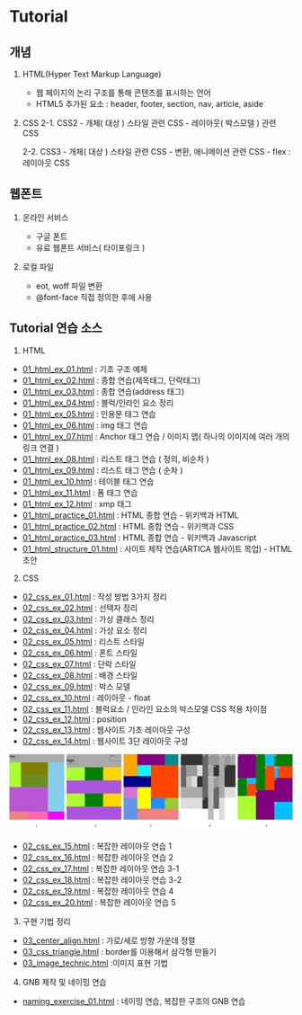 # Tutorial

## 개념

1. HTML(Hyper Text Markup Language)
    - 웹 페이지의 논리 구조를 통해 콘텐츠를 표시하는 언어
    - HTML5 추가된 요소 : header, footer, section, nav, article, aside

2. CSS
    2-1. CSS2
        - 개체( 대상 ) 스타일 관련 CSS
        - 레이아웃( 박스모델 ) 관련 CSS

    2-2. CSS3
        - 개체( 대상 ) 스타일 관련 CSS
        - 변환, 애니메이션 관련 CSS
        - flex : 레이아웃 CSS


## 웹폰트

1. 온라인 서비스
    - 구글 폰트
    - 유료 웹폰트 서비스( 타이포링크 )

2. 로컬 파일
    - eot, woff 파일 변환
    - @font-face 직접 정의한 후에 사용

## Tutorial 연습 소스

1. HTML

- [01_html_ex_01.html](https://github.com/ministori/tutorial/blob/master/01_html_ex_01.html) : 기초 구조 예제
- [01_html_ex_02.html](https://github.com/ministori/tutorial/blob/master/01_html_ex_02.html) : 종합 연습(제목태그, 단락태그)
- [01_html_ex_03.html](https://github.com/ministori/tutorial/blob/master/01_html_ex_03.html) : 종합 연습(address 태그)
- [01_html_ex_04.html](https://github.com/ministori/tutorial/blob/master/01_html_ex_04.html) : 블럭/인라인 요소 정리
- [01_html_ex_05.html](https://github.com/ministori/tutorial/blob/master/01_html_ex_05.html) : 인용문 태그 연습
- [01_html_ex_06.html](https://github.com/ministori/tutorial/blob/master/01_html_ex_06.html) : img 태그 연습
- [01_html_ex_07.html](https://github.com/ministori/tutorial/blob/master/01_html_ex_07.html) : Anchor 태그 연습 / 이미지 맵( 하나의 이미지에 여러 개의 링크 연결 )
- [01_html_ex_08.html](https://github.com/ministori/tutorial/blob/master/01_html_ex_08.html) : 리스트 태그 연습 ( 정의, 비순차 )
- [01_html_ex_09.html](https://github.com/ministori/tutorial/blob/master/01_html_ex_09.html) : 리스트 태그 연습 ( 순차 )
- [01_html_ex_10.html](https://github.com/ministori/tutorial/blob/master/01_html_ex_10.html) : 테이블 태그 연습
- [01_html_ex_11.html](https://github.com/ministori/tutorial/blob/master/01_html_ex_11.html) : 폼 태그 연습
- [01_html_ex_12.html](https://github.com/ministori/tutorial/blob/master/01_html_ex_12.html) : xmp 태그
- [01_html_practice_01.html](https://github.com/ministori/tutorial/blob/master/01_html_practice_01.html) : HTML 종합 연습 - 위키백과 HTML
- [01_html_practice_02.html](https://github.com/ministori/tutorial/blob/master/01_html_practice_02.html) : HTML 종합 연습 - 위키백과 CSS
- [01_html_practice_03.html](https://github.com/ministori/tutorial/blob/master/01_html_practice_03.html) : HTML 종합 연습 - 위키백과 Javascript
- [01_html_structure_01.html](https://github.com/ministori/tutorial/blob/master/01_html_structure_01.html) : 사이트 제작 연습(ARTICA 웹사이트 목업) - HTML 초안

2. CSS

- [02_css_ex_01.html](https://github.com/ministori/tutorial/blob/master/02_css_ex_01.html) : 작성 방법 3가지 정리
- [02_css_ex_02.html](https://github.com/ministori/tutorial/blob/master/02_css_ex_02.html) : 선택자 정리
- [02_css_ex_03.html](https://github.com/ministori/tutorial/blob/master/02_css_ex_03.html) : 가상 클래스 정리
- [02_css_ex_04.html](https://github.com/ministori/tutorial/blob/master/02_css_ex_04.html) : 가상 요소 정리
- [02_css_ex_05.html](https://github.com/ministori/tutorial/blob/master/02_css_ex_05.html) : 리스트 스타일
- [02_css_ex_06.html](https://github.com/ministori/tutorial/blob/master/02_css_ex_06.html) : 폰트 스타일
- [02_css_ex_07.html](https://github.com/ministori/tutorial/blob/master/02_css_ex_07.html) : 단락 스타일
- [02_css_ex_08.html](https://github.com/ministori/tutorial/blob/master/02_css_ex_08.html) : 배경 스타일
- [02_css_ex_09.html](https://github.com/ministori/tutorial/blob/master/02_css_ex_09.html) : 박스 모델
- [02_css_ex_10.html](https://github.com/ministori/tutorial/blob/master/02_css_ex_10.html) : 레이아웃 - float
- [02_css_ex_11.html](https://github.com/ministori/tutorial/blob/master/02_css_ex_11.html) : 블럭요소 / 인라인 요소의 박스모델 CSS 적용 차이점
- [02_css_ex_12.html](https://github.com/ministori/tutorial/blob/master/02_css_ex_12.html) : position
- [02_css_ex_13.html](https://github.com/ministori/tutorial/blob/master/02_css_ex_13.html) : 웹사이트 기초 레이아웃 구성
- [02_css_ex_14.html](https://github.com/ministori/tutorial/blob/master/02_css_ex_14.html) : 웹사이트 3단 레이아웃 구성

![layout 연습](./images/layout_ex.jpg)

- [02_css_ex_15.html](https://github.com/ministori/tutorial/blob/master/02_css_ex_15.html) : 복잡한 레이아웃 연습 1
- [02_css_ex_16.html](https://github.com/ministori/tutorial/blob/master/02_css_ex_16.html) : 복잡한 레이아웃 연습 2
- [02_css_ex_17.html](https://github.com/ministori/tutorial/blob/master/02_css_ex_17.html) : 복잡한 레이아웃 연습 3-1
- [02_css_ex_18.html](https://github.com/ministori/tutorial/blob/master/02_css_ex_18.html) : 복잡한 레이아웃 연습 3-2
- [02_css_ex_19.html](https://github.com/ministori/tutorial/blob/master/02_css_ex_19.html) : 복잡한 레이아웃 연습 4
- [02_css_ex_20.html](https://github.com/ministori/tutorial/blob/master/02_css_ex_20.html) : 복잡한 레이아웃 연습 5


3. 구현 기법 정리

- [03_center_align.html](https://github.com/ministori/tutorial/blob/master/03_center_align.html) : 가로/세로 방향 가운데 정렬
- [03_css_triangle.html](https://github.com/ministori/tutorial/blob/master/03_css_triangle.html) : border를 이용해서 삼각형 만들기
- [03_image_technic.html](https://github.com/ministori/tutorial/blob/master/03_image_technic.html) :이미지 표현 기법

4. GNB 제작 및 네이밍 연습

- [naming_exercise_01.html](https://github.com/ministori/tutorial/tree/master/naming_exercise) : 네이밍 연습, 복잡한 구조의 GNB 연습




















